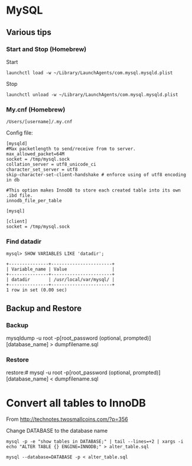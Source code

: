 # MySQL

## Various tips

### Start and Stop (Homebrew)

Start

    launchctl load -w ~/Library/LaunchAgents/com.mysql.mysqld.plist

Stop

    launchctl unload -w ~/Library/LaunchAgents/com.mysql.mysqld.plist


### My.cnf (Homebrew)

    /Users/[username]/.my.cnf
    
Config file:
    
    [mysqld]
    #Max packetlength to send/receive from to server.
    max_allowed_packet=64M
    socket = /tmp/mysql.sock
    collation_server = utf8_unicode_ci 
    character_set_server = utf8
    skip-character-set-client-handshake # enforce using of utf8 encoding in db

    #This option makes InnoDB to store each created table into its own .ibd file.
    innodb_file_per_table

    [mysql]

    [client]
    socket = /tmp/mysql.sock

### Find datadir

    mysql> SHOW VARIABLES LIKE 'datadir';

    +---------------+-----------------------+
    | Variable_name | Value                 |
    +---------------+-----------------------+
    | datadir       | /usr/local/var/mysql/ |
    +---------------+-----------------------+
    1 row in set (0.00 sec)


## Backup and Restore

### Backup
  mysqldump -u root -p[root_password (optional, prompted)] [database_name] > dumpfilename.sql

### Restore
  restore:# mysql -u root -p[root_password (optional, prompted)] [database_name] < dumpfilename.sql

# Convert all tables to InnoDB

From http://technotes.twosmallcoins.com/?p=356

Change DATABASE to the database name

    mysql -p -e "show tables in DATABASE;" | tail --lines=+2 | xargs -i echo "ALTER TABLE {} ENGINE=INNODB;" > alter_table.sql

    mysql --database=DATABASE -p < alter_table.sql